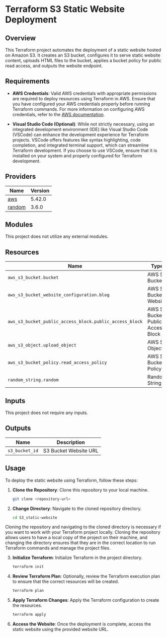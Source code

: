 # Terraform S3 Static Website Deployment

## Overview

This Terraform project automates the deployment of a static website hosted on Amazon S3. It creates an S3 bucket, configures it to serve static website content, uploads HTML files to the bucket, applies a bucket policy for public read access, and outputs the website endpoint.

## Requirements

- **AWS Credentials**: Valid AWS credentials with appropriate permissions are required to deploy resources using Terraform in AWS. Ensure that you have configured your AWS credentials properly before running Terraform commands. For more information on configuring AWS credentials, refer to the [AWS documentation](https://docs.aws.amazon.com/cli/latest/userguide/cli-configure-quickstart.html).

- **Visual Studio Code (Optional)**: While not strictly necessary, using an integrated development environment (IDE) like Visual Studio Code (VSCode) can enhance the development experience for Terraform projects. VSCode offers features like syntax highlighting, code completion, and integrated terminal support, which can streamline Terraform development. If you choose to use VSCode, ensure that it is installed on your system and properly configured for Terraform development.

## Providers

| Name | Version |
|------|---------|
| <a name="provider_aws"></a> [aws](#provider\_aws) | 5.42.0 |
| <a name="provider_random"></a> [random](#provider\_random) | 3.6.0 |

## Modules

This project does not utilize any external modules.

## Resources

| Name                                            | Type                            |
| ----------------------------------------------- | ------------------------------- |
| `aws_s3_bucket.bucket`                         | AWS S3 Bucket                   |
| `aws_s3_bucket_website_configuration.blog`     | AWS S3 Bucket Website           |
| `aws_s3_bucket_public_access_block.public_access_block` | AWS S3 Bucket Public Access Block |
| `aws_s3_object.upload_object`                  | AWS S3 Object                   |
| `aws_s3_bucket_policy.read_access_policy`      | AWS S3 Bucket Policy            |
| `random_string.random`                         | Random String                   |

## Inputs

This project does not require any inputs.

## Outputs

| Name           | Description           |
| -------------- | --------------------- |
| `s3_bucket_id` | S3 Bucket Website URL |

## Usage

To deploy the static website using Terraform, follow these steps:

1. **Clone the Repository**: Clone this repository to your local machine.

    ```bash
    git clone <repository-url>
    ```

2. **Change Directory**: Navigate to the cloned repository directory.

    ```bash
    cd S3_static-website
    ```
Cloning the repository and navigating to the cloned directory is necessary if you want to work with your Terraform project locally. Cloning the repository allows users to have a local copy of the project on their machine, and changing the directory ensures that they are in the correct location to run Terraform commands and manage the project files.

3. **Initialize Terraform**: Initialize Terraform in the project directory.

    ```bash
    terraform init
    ```

4. **Review Terraform Plan**: Optionally, review the Terraform execution plan to ensure that the correct resources will be created.

    ```bash
    terraform plan
    ```

5. **Apply Terraform Changes**: Apply the Terraform configuration to create the resources.

    ```bash
    terraform apply
    ```

6. **Access the Website**: Once the deployment is complete, access the static website using the provided website URL.
